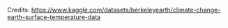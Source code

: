 Credits: https://www.kaggle.com/datasets/berkeleyearth/climate-change-earth-surface-temperature-data
